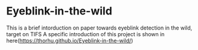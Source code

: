 # Eyeblink-in-the-wild
This is a brief intorduction on paper towards eyeblink detection in the wild, target on TIFS
A specific introduction of this project is shown in here(https://thorhu.github.io/Eyeblink-in-the-wild/)
